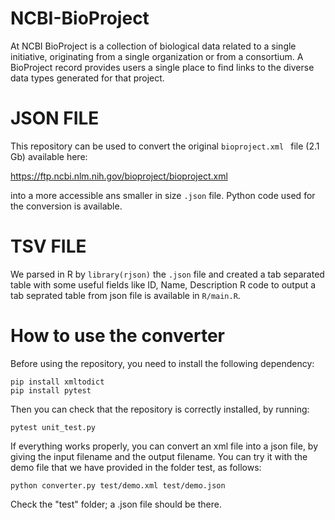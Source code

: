 # NCBI-BioProject
At NCBI BioProject is a collection of biological data related to a single initiative, originating from a single organization or from a consortium. A BioProject record provides users a single place to find links to the diverse data types generated for that project.

# JSON FILE
This repository can be used to convert the original  ```bioproject.xml ``` file (2.1 Gb) available here:

https://ftp.ncbi.nlm.nih.gov/bioproject/bioproject.xml 

into a more accessible ans smaller in size ```.json``` file. Python code used for the conversion is available.

# TSV FILE
We parsed in R by ```library(rjson)``` the ```.json``` file and created a tab separated table with some useful fields like ID, Name, Description
R code to output a tab seprated table from json file is available in ```R/main.R```.

# How to use the converter
Before using the repository, you need to install the following dependency:
```
pip install xmltodict
pip install pytest
```

Then you can check that the repository is correctly installed, by running:
```
pytest unit_test.py
```

If everything works properly, you can convert an xml file into a json file, by giving the input filename and the output filename.
You can try it with the demo file that we have provided in the folder test, as follows:
```
python converter.py test/demo.xml test/demo.json
```

Check the "test" folder; a .json file should be there.
